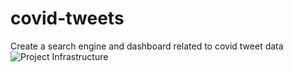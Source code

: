 # covid-tweets
Create a search engine and dashboard related to covid tweet data
![Project Infrastructure](https://tianshufu.site/Blank%20diagram.png)

